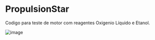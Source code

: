 # PropulsionStar
 Codigo para teste de motor com reagentes Oxigenio Líquido e Etanol.
 
<!--  Diagrama -->
 
 ![image](https://user-images.githubusercontent.com/66953539/167539829-17664a78-2634-4d94-8061-31a1318f10c3.png)

